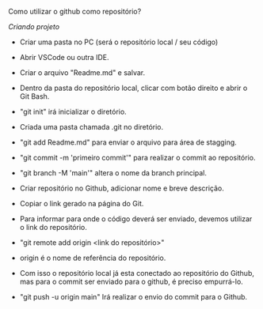 Como utilizar o github como repositório?

*Criando projeto*

- Criar uma pasta no PC (será o repositório local / seu código)

- Abrir VSCode ou outra IDE.

- Criar o arquivo "Readme.md" e salvar.

- Dentro da pasta do repositório local, clicar com botão direito e abrir o Git Bash.

- "git init" irá inicializar o diretório.

- Criada uma pasta chamada .git no diretório.

- "git add Readme.md" para enviar o arquivo para área de stagging.

- "git commit -m 'primeiro commit'" para realizar o commit ao repositório.

- "git branch -M 'main'" altera o nome da branch principal.

- Criar repositório no Github, adicionar nome e breve descrição.

- Copiar o link gerado na página do Git.

- Para informar para onde o código deverá ser enviado, devemos utilizar o link do repositório.

- "git remote add origin <link do repositório>"

- origin é o nome de referência do repositório.

- Com isso o repositório local já esta conectado ao repositório do Github, mas para o commit ser enviado para o github, é preciso empurrá-lo.

- "git push -u origin main" Irá realizar o envio do commit para o Github.






